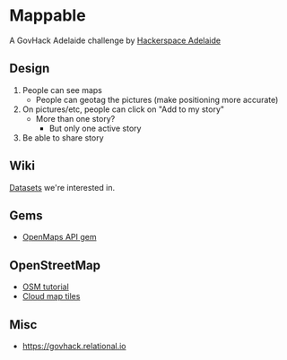 # Mappable
A GovHack Adelaide challenge by [Hackerspace Adelaide](http://hackerspace-adelaide.org.au)


## Design
1. People can see maps
   * People can geotag the pictures (make positioning more accurate)
2. On pictures/etc, people can click on "Add to my story"
   * More than one story? 
     * But only one active story
3. Be able to share story


## Wiki
[Datasets](https://github.com/sighmon/mappable/wiki/Datasets) we're interested in.

## Gems
* [OpenMaps API gem](https://github.com/sozialhelden/rosemary)

## OpenStreetMap
* [OSM tutorial](http://www.emacsen.net/osm/osm-web-tutorial.pdf)
* [Cloud map tiles](http://account.cloudmade.com/user)

## Misc
* <https://govhack.relational.io>